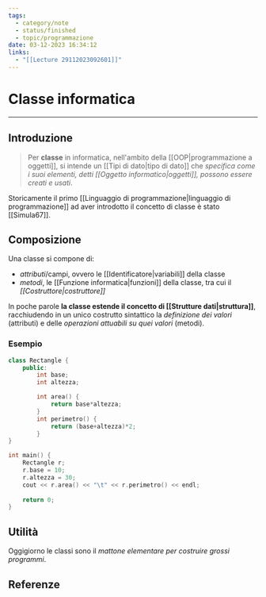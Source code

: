 ```yaml
---
tags:
  - category/note
  - status/finished
  - topic/programmazione
date: 03-12-2023 16:34:12
links:
  - "[[Lecture 29112023092601]]"
---
```

# Classe informatica
---
## Introduzione
> Per **classe** in informatica, nell'ambito della [[OOP|programmazione a oggetti]], si intende un [[Tipi di dato|tipo di dato]] che _specifica come i suoi elementi, detti [[Oggetto informatico|oggetti]], possono essere creati e usati_.

Storicamente il primo [[Linguaggio di programmazione|linguaggio di programmazione]] ad aver introdotto il concetto di classe è stato [[Simula67]].

## Composizione
Una classe si compone di:
- _attributi_/campi, ovvero le [[Identificatore|variabili]] della classe
- _metodi_, le [[Funzione informatica|funzioni]] della classe, tra cui il _[[Costruttore|costruttore]]_

In poche parole **la classe estende il concetto di [[Strutture dati|struttura]]**, racchiudendo in un unico costrutto sintattico la _definizione dei valori_ (attributi) e delle _operazioni attuabili su quei valori_ (metodi).

### Esempio
```cpp
class Rectangle {
	public:
		int base;
		int altezza;

		int area() {
			return base*altezza;
		}
		int perimetro() {
			return (base+altezza)*2;
		}
}

int main() {
	Rectangle r;
	r.base = 10;
	r.altezza = 30;
	cout << r.area() << "\t" << r.perimetro() << endl;
	
	return 0;
}
```

## Utilità
Oggigiorno le classi sono il _mattone elementare per costruire grossi programmi_.

## Referenze